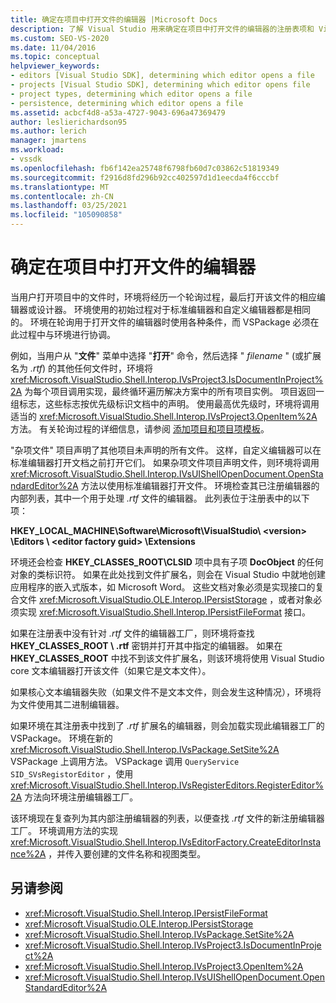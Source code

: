 ```yaml
---
title: 确定在项目中打开文件的编辑器 |Microsoft Docs
description: 了解 Visual Studio 用来确定在项目中打开文件的编辑器的注册表项和 Visual Studio SDK 方法。
ms.custom: SEO-VS-2020
ms.date: 11/04/2016
ms.topic: conceptual
helpviewer_keywords:
- editors [Visual Studio SDK], determining which editor opens a file
- projects [Visual Studio SDK], determining which editor opens file
- project types, determining which editor opens a file
- persistence, determining which editor opens a file
ms.assetid: acbcf4d8-a53a-4727-9043-696a47369479
author: leslierichardson95
ms.author: lerich
manager: jmartens
ms.workload:
- vssdk
ms.openlocfilehash: fb6f142ea25748f6798fb60d7c03862c51819349
ms.sourcegitcommit: f2916d8fd296b92cc402597d1d1eecda4f6cccbf
ms.translationtype: MT
ms.contentlocale: zh-CN
ms.lasthandoff: 03/25/2021
ms.locfileid: "105090858"
---
```

# <a name="determine-which-editor-opens-a-file-in-a-project"></a>确定在项目中打开文件的编辑器
当用户打开项目中的文件时，环境将经历一个轮询过程，最后打开该文件的相应编辑器或设计器。 环境使用的初始过程对于标准编辑器和自定义编辑器都是相同的。 环境在轮询用于打开文件的编辑器时使用各种条件，而 VSPackage 必须在此过程中与环境进行协调。

 例如，当用户从 "**文件**" 菜单中选择 "**打开**" 命令，然后选择 " *filename* " (或扩展名为 *.rtf*) 的其他任何文件时，环境将 <xref:Microsoft.VisualStudio.Shell.Interop.IVsProject3.IsDocumentInProject%2A> 为每个项目调用实现，最终循环遍历解决方案中的所有项目实例。 项目返回一组标志，这些标志按优先级标识文档中的声明。 使用最高优先级时，环境将调用适当的 <xref:Microsoft.VisualStudio.Shell.Interop.IVsProject3.OpenItem%2A> 方法。 有关轮询过程的详细信息，请参阅 [添加项目和项目项模板](../../extensibility/internals/adding-project-and-project-item-templates.md)。

 "杂项文件" 项目声明了其他项目未声明的所有文件。 这样，自定义编辑器可以在标准编辑器打开文档之前打开它们。 如果杂项文件项目声明文件，则环境将调用 <xref:Microsoft.VisualStudio.Shell.Interop.IVsUIShellOpenDocument.OpenStandardEditor%2A> 方法以使用标准编辑器打开文件。 环境检查其已注册编辑器的内部列表，其中一个用于处理 *.rtf* 文件的编辑器。 此列表位于注册表中的以下项：

 **HKEY_LOCAL_MACHINE\Software\Microsoft\VisualStudio\\ \<version> \Editors \\ \<editor factory guid> \Extensions**

 环境还会检查 **HKEY_CLASSES_ROOT\CLSID** 项中具有子项 **DocObject** 的任何对象的类标识符。 如果在此处找到文件扩展名，则会在 Visual Studio 中就地创建应用程序的嵌入式版本，如 Microsoft Word。 这些文档对象必须是实现接口的复合文件 <xref:Microsoft.VisualStudio.OLE.Interop.IPersistStorage> ，或者对象必须实现 <xref:Microsoft.VisualStudio.Shell.Interop.IPersistFileFormat> 接口。

 如果在注册表中没有针对 *.rtf* 文件的编辑器工厂，则环境将查找 **HKEY_CLASSES_ROOT \\ .rtf** 密钥并打开其中指定的编辑器。 如果在 **HKEY_CLASSES_ROOT** 中找不到该文件扩展名，则该环境将使用 Visual Studio core 文本编辑器打开该文件（如果它是文本文件）。

 如果核心文本编辑器失败（如果文件不是文本文件，则会发生这种情况），环境将为文件使用其二进制编辑器。

 如果环境在其注册表中找到了 *.rtf* 扩展名的编辑器，则会加载实现此编辑器工厂的 VSPackage。 环境在新的 <xref:Microsoft.VisualStudio.Shell.Interop.IVsPackage.SetSite%2A> VSPackage 上调用方法。 VSPackage 调用 `QueryService` `SID_SVsRegistorEditor` ，使用 <xref:Microsoft.VisualStudio.Shell.Interop.IVsRegisterEditors.RegisterEditor%2A> 方法向环境注册编辑器工厂。

 该环境现在复查列为其内部注册编辑器的列表，以便查找 *.rtf* 文件的新注册编辑器工厂。 环境调用方法的实现 <xref:Microsoft.VisualStudio.Shell.Interop.IVsEditorFactory.CreateEditorInstance%2A> ，并传入要创建的文件名称和视图类型。

## <a name="see-also"></a>另请参阅
- <xref:Microsoft.VisualStudio.Shell.Interop.IPersistFileFormat>
- <xref:Microsoft.VisualStudio.OLE.Interop.IPersistStorage>
- <xref:Microsoft.VisualStudio.Shell.Interop.IVsPackage.SetSite%2A>
- <xref:Microsoft.VisualStudio.Shell.Interop.IVsProject3.IsDocumentInProject%2A>
- <xref:Microsoft.VisualStudio.Shell.Interop.IVsProject3.OpenItem%2A>
- <xref:Microsoft.VisualStudio.Shell.Interop.IVsUIShellOpenDocument.OpenStandardEditor%2A>
